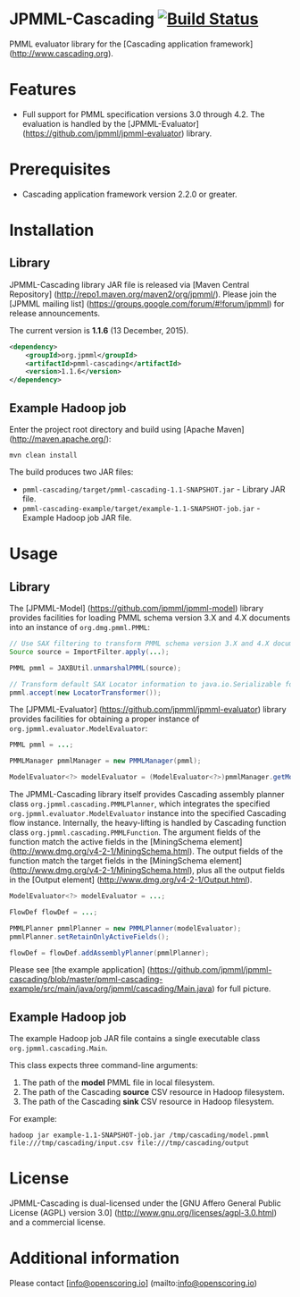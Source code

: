 JPMML-Cascading [![Build Status](https://travis-ci.org/jpmml/jpmml-cascading.png?branch=master)](https://travis-ci.org/jpmml/jpmml-cascading)
===============

PMML evaluator library for the [Cascading application framework] (http://www.cascading.org).

# Features #

* Full support for PMML specification versions 3.0 through 4.2. The evaluation is handled by the [JPMML-Evaluator] (https://github.com/jpmml/jpmml-evaluator) library.

# Prerequisites #

* Cascading application framework version 2.2.0 or greater.

# Installation #

## Library ##

JPMML-Cascading library JAR file is released via [Maven Central Repository] (http://repo1.maven.org/maven2/org/jpmml/). Please join the [JPMML mailing list] (https://groups.google.com/forum/#!forum/jpmml) for release announcements.

The current version is **1.1.6** (13 December, 2015).

```xml
<dependency>
	<groupId>org.jpmml</groupId>
	<artifactId>pmml-cascading</artifactId>
	<version>1.1.6</version>
</dependency>
```

## Example Hadoop job ##

Enter the project root directory and build using [Apache Maven] (http://maven.apache.org/):
```
mvn clean install
```

The build produces two JAR files:
* `pmml-cascading/target/pmml-cascading-1.1-SNAPSHOT.jar` - Library JAR file.
* `pmml-cascading-example/target/example-1.1-SNAPSHOT-job.jar` - Example Hadoop job JAR file.

# Usage #

## Library ##

The [JPMML-Model] (https://github.com/jpmml/jpmml-model) library provides facilities for loading PMML schema version 3.X and 4.X documents into an instance of `org.dmg.pmml.PMML`:
```java
// Use SAX filtering to transform PMML schema version 3.X and 4.X documents to PMML schema version 4.2 document
Source source = ImportFilter.apply(...);

PMML pmml = JAXBUtil.unmarshalPMML(source);

// Transform default SAX Locator information to java.io.Serializable form
pmml.accept(new LocatorTransformer());
```

The [JPMML-Evaluator] (https://github.com/jpmml/jpmml-evaluator) library provides facilities for obtaining a proper instance of `org.jpmml.evaluator.ModelEvaluator`:
```java
PMML pmml = ...;

PMMLManager pmmlManager = new PMMLManager(pmml);

ModelEvaluator<?> modelEvaluator = (ModelEvaluator<?>)pmmlManager.getModelManager(ModelEvaluatorFactory.getInstance());
```

The JPMML-Cascading library itself provides Cascading assembly planner class `org.jpmml.cascading.PMMLPlanner`, which integrates the specified `org.jpmml.evaluator.ModelEvaluator` instance into the specified Cascading flow instance. Internally, the heavy-lifting is handled by Cascading function class `org.jpmml.cascading.PMMLFunction`. The argument fields of the function match the active fields in the [MiningSchema element] (http://www.dmg.org/v4-2-1/MiningSchema.html). The output fields of the function match the target fields in the [MiningSchema element] (http://www.dmg.org/v4-2-1/MiningSchema.html), plus all the output fields in the [Output element] (http://www.dmg.org/v4-2-1/Output.html).
```java
ModelEvaluator<?> modelEvaluator = ...;

FlowDef flowDef = ...;

PMMLPlanner pmmlPlanner = new PMMLPlanner(modelEvaluator);
pmmlPlanner.setRetainOnlyActiveFields();

flowDef = flowDef.addAssemblyPlanner(pmmlPlanner);
```

Please see [the example application] (https://github.com/jpmml/jpmml-cascading/blob/master/pmml-cascading-example/src/main/java/org/jpmml/cascading/Main.java) for full picture.

## Example Hadoop job ##

The example Hadoop job JAR file contains a single executable class `org.jpmml.cascading.Main`.

This class expects three command-line arguments:

1. The path of the **model** PMML file in local filesystem.
2. The path of the Cascading **source** CSV resource in Hadoop filesystem.
3. The path of the Cascading **sink** CSV resource in Hadoop filesystem.

For example:
```
hadoop jar example-1.1-SNAPSHOT-job.jar /tmp/cascading/model.pmml file:///tmp/cascading/input.csv file:///tmp/cascading/output
```

# License #

JPMML-Cascading is dual-licensed under the [GNU Affero General Public License (AGPL) version 3.0] (http://www.gnu.org/licenses/agpl-3.0.html) and a commercial license.

# Additional information #

Please contact [info@openscoring.io] (mailto:info@openscoring.io)
